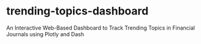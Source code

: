 # trending-topics-dashboard
An Interactive Web-Based Dashboard to Track Trending Topics in Financial Journals using Plotly and Dash
